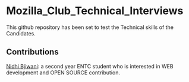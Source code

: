 # Mozilla_Club_Technical_Interviews
This github repository has been set to test the Technical skills of the Candidates.
## Contributions
[Nidhi Bjiwani](https://github.com/NidhiBjiwani): a second year ENTC student who is interested in WEB development and OPEN SOURCE contribution.
